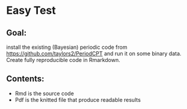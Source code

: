 # Easy Test

## Goal:
 install the existing (Bayesian) periodic code from https://github.com/taylors2/PeriodCPT and run it on some binary data. Create fully reproducible code in Rmarkdown.

## Contents:
- Rmd is the source code
- Pdf is the knitted file that produce readable results